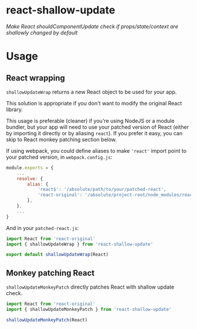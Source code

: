 # react-shallow-update
*Make React shouldComponentUpdate check if props/state/context are shallowly changed by default*

# Usage

## React wrapping

`shallowUpdateWrap` returns a new React object to be used for your app.

This solution is appropriate if you don't want to modify the original React library.

This usage is preferable (cleaner) if you're using NodeJS or a module bundler, but your app will need to use your patched version of React (either by importing it directly or by aliasing `react`). If you prefer it easy, you can skip to React monkey patching section below.

If using webpack, you could define aliases to make `'react'` import point to your patched version, in `webpack.config.js`:

```javascript
module.exports = {
    ...
    resolve: {
        alias: {
            'react$': '/absolute/path/to/your/patched-react',
            'react-original': '/absolute/project-root/node_modules/react',
        },
    },
    ...
}
```

And in your `patched-react.js`:

```javascript
import React from 'react-original'
import { shallowUpdateWrap } from 'react-shallow-update'

export default shallowUpdateWrap(React)
```

## Monkey patching React

`shallowUpdateMonkeyPatch` directly patches React with shallow update check.

```javascript
import React from 'react-original'
import { shallowUpdateMonkeyPatch } from 'react-shallow-update'

shallowUpdateMonkeyPatch(React)
```
